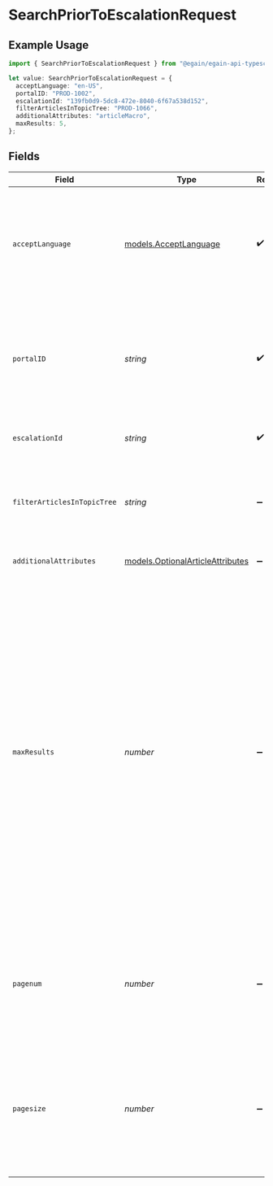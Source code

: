# SearchPriorToEscalationRequest

## Example Usage

```typescript
import { SearchPriorToEscalationRequest } from "@egain/egain-api-typescript/models/operations";

let value: SearchPriorToEscalationRequest = {
  acceptLanguage: "en-US",
  portalID: "PROD-1002",
  escalationId: "139fb0d9-5dc8-472e-8040-6f67a538d152",
  filterArticlesInTopicTree: "PROD-1066",
  additionalAttributes: "articleMacro",
  maxResults: 5,
};
```

## Fields

| Field                                                                                                                                                                                                                                                                                                                                                                                                    | Type                                                                                                                                                                                                                                                                                                                                                                                                     | Required                                                                                                                                                                                                                                                                                                                                                                                                 | Description                                                                                                                                                                                                                                                                                                                                                                                              | Example                                                                                                                                                                                                                                                                                                                                                                                                  |
| -------------------------------------------------------------------------------------------------------------------------------------------------------------------------------------------------------------------------------------------------------------------------------------------------------------------------------------------------------------------------------------------------------- | -------------------------------------------------------------------------------------------------------------------------------------------------------------------------------------------------------------------------------------------------------------------------------------------------------------------------------------------------------------------------------------------------------- | -------------------------------------------------------------------------------------------------------------------------------------------------------------------------------------------------------------------------------------------------------------------------------------------------------------------------------------------------------------------------------------------------------- | -------------------------------------------------------------------------------------------------------------------------------------------------------------------------------------------------------------------------------------------------------------------------------------------------------------------------------------------------------------------------------------------------------- | -------------------------------------------------------------------------------------------------------------------------------------------------------------------------------------------------------------------------------------------------------------------------------------------------------------------------------------------------------------------------------------------------------- |
| `acceptLanguage`                                                                                                                                                                                                                                                                                                                                                                                         | [models.AcceptLanguage](../../models/acceptlanguage.md)                                                                                                                                                                                                                                                                                                                                                  | :heavy_check_mark:                                                                                                                                                                                                                                                                                                                                                                                       | The Language locale accepted by the client (used for locale specific fields in resource representation and in error responses).                                                                                                                                                                                                                                                                          | en-US                                                                                                                                                                                                                                                                                                                                                                                                    |
| `portalID`                                                                                                                                                                                                                                                                                                                                                                                               | *string*                                                                                                                                                                                                                                                                                                                                                                                                 | :heavy_check_mark:                                                                                                                                                                                                                                                                                                                                                                                       | The ID of the portal being accessed.<br><br>A portal ID is composed of a 2-4 letter prefix, followed by a dash and 4-15 digits.                                                                                                                                                                                                                                                                          | PROD-1002                                                                                                                                                                                                                                                                                                                                                                                                |
| `escalationId`                                                                                                                                                                                                                                                                                                                                                                                           | *string*                                                                                                                                                                                                                                                                                                                                                                                                 | :heavy_check_mark:                                                                                                                                                                                                                                                                                                                                                                                       | The ID (uuid) of the customer escalation.<br/>                                                                                                                                                                                                                                                                                                                                                           |                                                                                                                                                                                                                                                                                                                                                                                                          |
| `filterArticlesInTopicTree`                                                                                                                                                                                                                                                                                                                                                                              | *string*                                                                                                                                                                                                                                                                                                                                                                                                 | :heavy_minus_sign:                                                                                                                                                                                                                                                                                                                                                                                       | This parameter will restrict the search scope to the provided topic and it's sub topic.                                                                                                                                                                                                                                                                                                                  | PROD-1066                                                                                                                                                                                                                                                                                                                                                                                                |
| `additionalAttributes`                                                                                                                                                                                                                                                                                                                                                                                   | [models.OptionalArticleAttributes](../../models/optionalarticleattributes.md)                                                                                                                                                                                                                                                                                                                            | :heavy_minus_sign:                                                                                                                                                                                                                                                                                                                                                                                       | The fields of the article to be returned.                                                                                                                                                                                                                                                                                                                                                                | articleMacro                                                                                                                                                                                                                                                                                                                                                                                             |
| `maxResults`                                                                                                                                                                                                                                                                                                                                                                                             | *number*                                                                                                                                                                                                                                                                                                                                                                                                 | :heavy_minus_sign:                                                                                                                                                                                                                                                                                                                                                                                       | The "maxResults" parameter specifies the number of articles that should be included in the response.<br/><br/>It is only required when the escalation type is chat escalation.If not specified then default value 5 will be considered for chat escalation.<br/><br/>If the escalation type is email, the maximum results value specified in the portal settings for email escalation will be taken into consideration.<br/> | 5                                                                                                                                                                                                                                                                                                                                                                                                        |
| `pagenum`                                                                                                                                                                                                                                                                                                                                                                                                | *number*                                                                                                                                                                                                                                                                                                                                                                                                 | :heavy_minus_sign:                                                                                                                                                                                                                                                                                                                                                                                       | Pagination parameter that specifies the page number of results to be returned. Used in conjunction with $pagesize.                                                                                                                                                                                                                                                                                       |                                                                                                                                                                                                                                                                                                                                                                                                          |
| `pagesize`                                                                                                                                                                                                                                                                                                                                                                                               | *number*                                                                                                                                                                                                                                                                                                                                                                                                 | :heavy_minus_sign:                                                                                                                                                                                                                                                                                                                                                                                       | Pagination parameter that specifies the number of results per page. Used in conjunction with $pagenum.<br>Valid range of 5-75<br>_Default value_: 25                                                                                                                                                                                                                                                     |                                                                                                                                                                                                                                                                                                                                                                                                          |